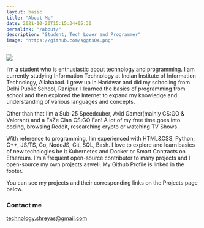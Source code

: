 ```yaml
---
layout: basic
title: "About Me"
date: 2021-10-20T15:15:34+05:30
permalink: "/about/"
description: "Student, Tech Lover and Programmer"
image: "https://github.com/sggts04.png"
---
```


![](https://c.tenor.com/-z2KfO5zAckAAAAC/hello-there-baby-yoda.gif)

I’m a student who is enthusiastic about technology and programming. I am currently studying Information Technology at Indian Institute of Information Technology, Allahabad. I grew up in Haridwar and did my schooling from Delhi Public School, Ranipur. I learned the basics of programming from school and then explored the Internet to expand my knowledge and understanding of various languages and concepts.

Other than that I’m a Sub-25 Speedcuber, Avid Gamer(mainly CS:GO & Valorant) and a FaZe Clan CS:GO Fan! A lot of my free time goes into coding, browsing Reddit, researching crypto or watching TV Shows.

With reference to programming, I’m experienced with HTML&CSS, Python, C++, JS/TS, Go, NodeJS, Git, SQL, Bash.
I love to explore and learn basics of new techologies be it Kubernetes and Docker or Smart Contracts on Ethereum.
I'm a frequent open-source contributor to many projects and I open-source my own projects aswell. My Github Profile is linked in the footer.

You can see my projects and their corresponding links on the Projects page below.


### Contact me

[technology.shreyas@gmail.com](mailto:technology.shreyas@gmail.com)

